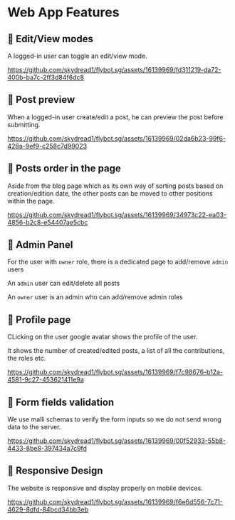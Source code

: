 # Web App Features

## 🔸 Edit/View modes

A logged-in user can toggle an edit/view mode.

https://github.com/skydread1/flybot.sg/assets/16139969/fd311219-da72-400b-ba7c-2ff3d84f6dc8

## 🔸 Post preview

When a logged-in user create/edit a post, he can preview the post before submitting.

https://github.com/skydread1/flybot.sg/assets/16139969/02da6b23-99f6-428a-9ef9-c258c7d99023

## 🔸 Posts order in the page

Aside from the blog page which as its own way of sorting posts based on creation/edition date, the other posts can be moved to other positions within the page.

https://github.com/skydread1/flybot.sg/assets/16139969/34973c22-ea03-4856-b2c8-e54407ae5cbc

## 🔸 Admin Panel

For the user with `owner` role, there is a dedicated page to add/remove `admin` users

An `admin` user can edit/delete all posts

An `owner` user is an admin who can add/remove admin roles

## 🔸 Profile page

CLicking on the user google avatar shows the profile of the user.

It shows the number of created/edited posts, a list of all the contributions, the roles etc.

https://github.com/skydread1/flybot.sg/assets/16139969/f7c98676-b12a-4581-9c27-453621411e9a

## 🔸 Form fields validation

We use malli schemas to verify the form inputs so we do not send wrong data to the server.

https://github.com/skydread1/flybot.sg/assets/16139969/00f52933-55b8-4433-8be8-397434a7c9fd

## 🔸 Responsive Design

The website is responsive and display properly on mobile devices.

https://github.com/skydread1/flybot.sg/assets/16139969/f6e6d556-7c71-4629-8dfd-84bcd34bb3eb
